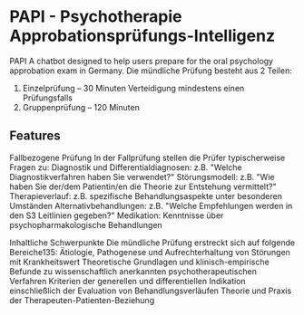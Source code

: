 # PAPI - Psychotherapie Approbationsprüfungs-Intelligenz
PAPI
A chatbot designed to help users prepare for the oral psychology approbation exam in Germany.
Die mündliche Prüfung besteht aus 2 Teilen:
1. Einzelprüfung – 30 Minuten Verteidigung mindestens einen Prüfungsfalls
2. Gruppenprüfung – 120 Minuten

## Features

Fallbezogene Prüfung
In der Fallprüfung stellen die Prüfer typischerweise Fragen zu:
Diagnostik und Differentialdiagnosen: z.B. "Welche Diagnostikverfahren haben Sie verwendet?"
Störungsmodell: z.B. "Wie haben Sie der/dem Patientin/en die Theorie zur Entstehung vermittelt?"
Therapieverlauf: z.B. spezifische Behandlungsaspekte unter besonderen Umständen
Alternativbehandlungen: z.B. "Welche Empfehlungen werden in den S3 Leitlinien gegeben?"
Medikation: Kenntnisse über psychopharmakologische Behandlungen

Inhaltliche Schwerpunkte
Die mündliche Prüfung erstreckt sich auf folgende Bereiche135:
Ätiologie, Pathogenese und Aufrechterhaltung von Störungen mit Krankheitswert
Theoretische Grundlagen und klinisch-empirische Befunde zu wissenschaftlich anerkannten psychotherapeutischen Verfahren
Kriterien der generellen und differentiellen Indikation einschließlich der Evaluation von Behandlungsverläufen
Theorie und Praxis der Therapeuten-Patienten-Beziehung